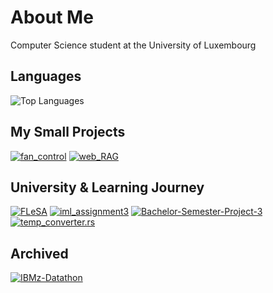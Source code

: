 # About Me
Computer Science student at the University of Luxembourg

## Languages
![Top Languages](https://github-readme-stats.vercel.app/api/top-langs/?username=TarikTornes&layout=compact&theme=radical&hide=jupyter%20notebook)

## My Small Projects
[![fan_control](https://github-readme-stats.vercel.app/api/pin/?username=TarikTornes&repo=fan_control&theme=light)](https://github.com/TarikTornes/fan_control)
[![web_RAG](https://github-readme-stats.vercel.app/api/pin/?username=TarikTornes&repo=fan_control&theme=light)](https://github.com/TarikTornes/web_RAG)

## University & Learning Journey
[![FLeSA](https://github-readme-stats.vercel.app/api/pin/?username=TarikTornes&repo=fan_control&theme=light)](https://github.com/TarikTornes/FLeSA)
[![iml_assignment3](https://github-readme-stats.vercel.app/api/pin/?username=TarikTornes&repo=iml_assignment3&theme=light)](https://github.com/TarikTornes/iml_assignment3)
[![Bachelor-Semester-Project-3](https://github-readme-stats.vercel.app/api/pin/?username=TarikTornes&repo=Bachelor-Semester-Project-3&theme=light)](https://github.com/TarikTornes/Bachelor-Semester-Project-3)
[![temp_converter.rs](https://github-readme-stats.vercel.app/api/pin/?username=TarikTornes&repo=temp_converter.rs&theme=light)](https://github.com/TarikTornes/temp_converter.rs)


## Archived
[![IBMz-Datathon](https://github-readme-stats.vercel.app/api/pin/?username=TarikTornes&repo=IBMz-Datathon&theme=light)](https://github.com/TarikTornes/IBMz-Datathon)

